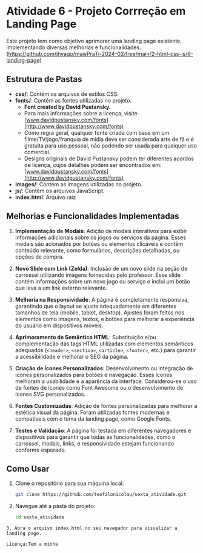 # Atividade 6 -  Projeto Corrreção em  Landing Page

Este projeto tem como objetivo aprimorar uma landing page existente, implementando diversas melhorias e funcionalidades.(https://github.com/jhyago/maisPraTi-2024-02/tree/main/2-html-css-js/6-landing-page)

## Estrutura de Pastas

- **css/**: Contém os arquivos de estilos CSS.
- **fonts/**: Contém as fontes utilizadas no projeto.
  - **Font created by David Pustansky.**
  - Para mais informações sobre a licença, visite: [www.davidpustansky.com/fonts](http://www.davidpustansky.com/fonts)
  - Como regra geral, qualquer fonte criada com base em um filme/TV/jogo/franquia de mídia deve ser considerada arte de fã e é gratuita para uso pessoal, não podendo ser usada para qualquer uso comercial.
  - Designs originais de David Pustansky podem ter diferentes acordos de licença, cujos detalhes podem ser encontrados em: [www.davidpustansky.com/fonts](http://www.davidpustansky.com/fonts)
- **images/**: Contém as imagens utilizadas no projeto.
- **js/**: Contém os arquivos JavaScript.
- **index.html**: Arquivo raiz


## Melhorias e Funcionalidades Implementadas

1. **Implementação de Modais**: Adição de modais interativos para exibir informações adicionais sobre os jogos ou serviços da página. Esses modais são acionados por botões ou elementos clicáveis e contêm conteúdo relevante, como formulários, descrições detalhadas, ou opções de compra.

2. **Novo Slide com Link (Zelda)**: Inclusão de um novo slide na seção de carrossel utilizando imagens fornecidas pelo professor. Esse slide contém informações sobre um novo jogo ou serviço e inclui um botão que leva a um link externo relevante.

3. **Melhoria na Responsividade**: A página é completamente responsiva, garantindo que o layout se ajuste adequadamente em diferentes tamanhos de tela (mobile, tablet, desktop). Ajustes foram feitos nos elementos como imagens, textos, e botões para melhorar a experiência do usuário em dispositivos móveis.

4. **Aprimoramento de Semântica HTML**: Substituição e/ou complementação das tags HTML utilizadas com elementos semânticos adequados (`<header>`, `<section>`, `<article>`, `<footer>`, etc.) para garantir a acessibilidade e melhorar o SEO da página.

5. **Criação de Ícones Personalizados**: Desenvolvimento ou integração de ícones personalizados para botões e navegação. Esses ícones melhoram a usabilidade e a aparência da interface. Considerou-se o uso de fontes de ícones como Font Awesome ou o desenvolvimento de ícones SVG personalizados.

6. **Fontes Customizadas**: Adição de fontes personalizadas para melhorar a estética visual da página. Foram utilizadas fontes modernas e compatíveis com o tema da landing page, como Google Fonts.

7. **Testes e Validação**: A página foi testada em diferentes navegadores e dispositivos para garantir que todas as funcionalidades, como o carrossel, modais, links, e responsividade estejam funcionando conforme esperado.
   
 

## Como Usar

1. Clone o repositório para sua máquina local:
   ```sh
   git clone https://github.com/teofilonicolau/sexta_atividade.git

    ```
2. Navegue até a pasta do projeto:
   ```sh
   cd sexta_atividade

 ```
3. Abra o arquivo index.html no seu navegador para visualizar a landing page.

Licença:Tem a minha




